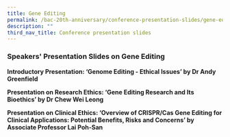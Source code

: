 ```yaml
---
title: Gene Editing
permalink: /bac-20th-anniversary/conference-presentation-slides/gene-editing/
description: ""
third_nav_title: Conference presentation slides
---
```

### **Speakers' Presentation Slides on Gene Editing**

**Introductory Presentation: ‘Genome Editing - Ethical Issues’ by Dr Andy Greenfield**[](/files/20th%20Anniversary%20Resources/Genome%20Editing%20-%20Ethical%20Issues%20by%20Dr%20Andy%20Greenfield.pdf)

**Presentation on Research Ethics: ‘Gene Editing Research and Its Bioethics’ by Dr Chew Wei Leong**[](/files/20th%20Anniversary%20Resources/Research%20Ethics%20-%20Gene%20Editing%20Research%20and%20its%20Bioethics%20by%20Dr%20Chew%20Wei%20Leong.pdf)

**Presentation on Clinical Ethics: ‘Overview of CRISPR/Cas Gene Editing for Clinical Applications: Potential Benefits, Risks and Concerns’ by Associate Professor Lai Poh-San**[](/files/20th%20Anniversary%20Resources/Clinical%20Ethics%20-%20Overview%20of%20CRISPR_Cas%20Gene%20Editing%20for%20Clinical%20Applns%20by%20A_Prof%20Lai%20Poh-San.pdf)